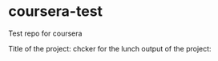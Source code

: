 # coursera-test
Test repo for coursera

Title of the project: chcker for the lunch
output of the project:
